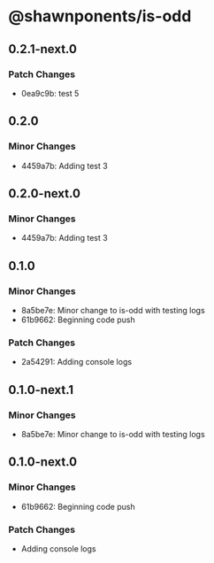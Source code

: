 # @shawnponents/is-odd

## 0.2.1-next.0

### Patch Changes

- 0ea9c9b: test 5

## 0.2.0

### Minor Changes

- 4459a7b: Adding test 3

## 0.2.0-next.0

### Minor Changes

- 4459a7b: Adding test 3

## 0.1.0

### Minor Changes

- 8a5be7e: Minor change to is-odd with testing logs
- 61b9662: Beginning code push

### Patch Changes

- 2a54291: Adding console logs

## 0.1.0-next.1

### Minor Changes

- 8a5be7e: Minor change to is-odd with testing logs

## 0.1.0-next.0

### Minor Changes

- 61b9662: Beginning code push

### Patch Changes

- Adding console logs

